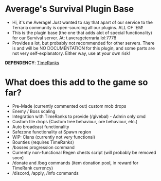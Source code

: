 # Average's Survival Plugin Base

- Hi, it's me Average! Just wanted to say that apart of our service to the Terraria community is open-sourcing all our plugins. ALL OF 'EM! 
- This is the plugin base (the one that adds alot of special functionality) for our Survival server. At: t.averageterraria.lol:7778
- Provides a lot, but probably not recommended for other servers. There is and will be NO DOCUMENTATION for this plugin, and some parts are not very self-explanatory. Either way, use at your own risk!

**DEPENDENCY**: [TimeRanks](https://github.com/RenderBr/TimeRanks)

# What does this add to the game so far?

- Pre-Made (currently commented out) custom mob drops
- Enemy / Boss scaling
- Integration with TimeRanks to provide (/givebal) - Admin only cmd
- Custom tile drops (Custom tree behaviour, ore behaviour, etc.)
- Auto broadcast functionality
- Safezone functionality at Spawn region
- WIP: Clans (currently not very functional)
- Bounties (requires TimeRanks)
- /bosses progression command
- Currently non-functional Regen chests script (will probably be removed soon)
- /donate and /beg commands (item donation pool, in reward for TimeRank currency)
- /discord, /apply, /info commands
